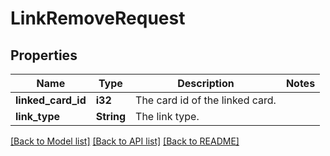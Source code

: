 # LinkRemoveRequest

## Properties

Name | Type | Description | Notes
------------ | ------------- | ------------- | -------------
**linked_card_id** | **i32** | The card id of the linked card. | 
**link_type** | **String** | The link type. | 

[[Back to Model list]](../README.md#documentation-for-models) [[Back to API list]](../README.md#documentation-for-api-endpoints) [[Back to README]](../README.md)


